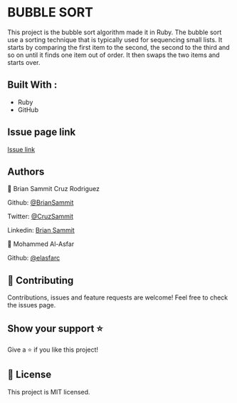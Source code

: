 # BUBBLE SORT

This project is the bubble sort algorithm made it in Ruby. The bubble sort use a sorting technique that is typically used for sequencing small lists. It starts by comparing the first item to the second, the second to the third and so on until it finds one item out of order. It then swaps the two items and starts over.

## Built With :
 - Ruby
 - GitHub
 
## Issue page link 

[Issue link](https://github.com/BrianSammit/bubble_sort/issues)

## Authors  

👤 Brian Sammit Cruz Rodriguez

Github: [@BrianSammit]( https://github.com/BrianSammit)

Twitter: [@CruzSammit](https://twitter.com/CruzSammit)

Linkedin: [Brian Sammit](https://www.linkedin.com/in/brian-sammit-cruz-rodriguez-5877551a8/)

👤 Mohammed Al-Asfar

Github: [@elasfarc](https://github.com/elasfarc)

## 🤝 Contributing
Contributions, issues and feature requests are welcome!
Feel free to check the issues page.

## Show your support ⭐️
Give a ⭐️ if you like this project!  

## 📝 License 

This project is MIT licensed.
